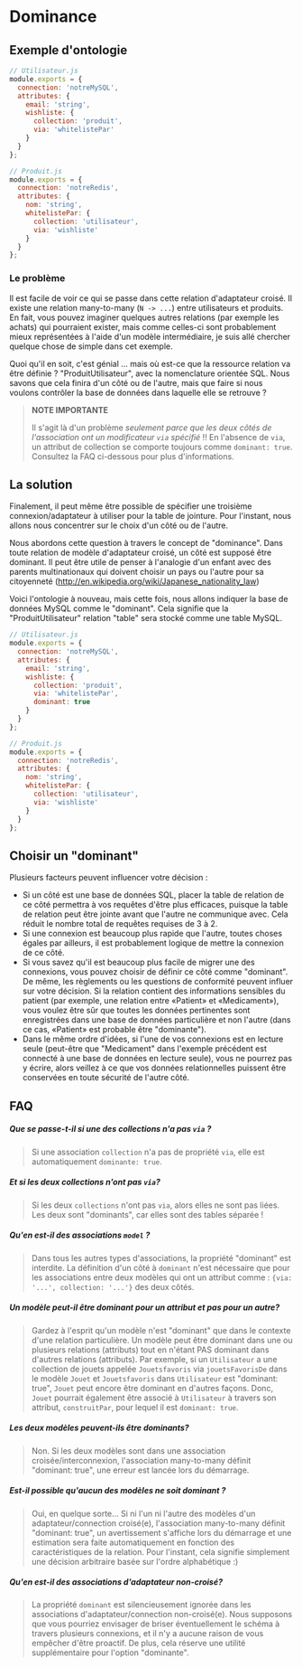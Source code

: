 # Dominance
## Exemple d'ontologie


```javascript
// Utilisateur.js
module.exports = {
  connection: 'notreMySQL',
  attributes: {
    email: 'string',
    wishliste: {
      collection: 'produit',
      via: 'whitelistePar'
    }
  }
};
```


```javascript
// Produit.js
module.exports = {
  connection: 'notreRedis',
  attributes: {
    nom: 'string',
    whitelistePar: {
      collection: 'utilisateur',
      via: 'wishliste'
    }
  }
};
```

### Le problème

Il est facile de voir ce qui se passe dans cette relation d'adaptateur croisé. Il existe une relation many-to-many (`N -> ...`) entre utilisateurs et produits. En fait, vous pouvez imaginer quelques autres relations (par exemple les achats) qui pourraient exister, mais comme celles-ci sont probablement mieux représentées à l'aide d'un modèle intermédiaire, je suis allé chercher quelque chose de simple dans cet exemple.

Quoi qu'il en soit, c'est génial ... mais où est-ce que la ressource relation va être définie ? "ProduitUtilisateur", avec la nomenclature orientée SQL. Nous savons que cela finira d'un côté ou de l'autre, mais que faire si nous voulons contrôler la base de données dans laquelle elle se retrouve ?

> **NOTE IMPORTANTE**
>
> Il s'agit là d'un problème _seulement parce que les deux côtés de l'association ont un modificateur `via` spécifié_ !!
> En l'absence de `via`, un attribut de collection se comporte toujours comme `dominant: true`.
> Consultez la FAQ ci-dessous pour plus d'informations.


## La solution

Finalement, il peut même être possible de spécifier une troisième connexion/adaptateur à utiliser pour la table de jointure. Pour l'instant, nous allons nous concentrer sur le choix d'un côté ou de l'autre.


Nous abordons cette question à travers le concept de "dominance". Dans toute relation de modèle d'adaptateur croisé, un côté est supposé être dominant. Il peut être utile de penser à l'analogie d'un enfant avec des parents multinationaux qui doivent choisir un pays ou l'autre pour sa citoyenneté (http://en.wikipedia.org/wiki/Japanese_nationality_law)


Voici l'ontologie à nouveau, mais cette fois, nous allons indiquer la base de données MySQL comme le "dominant". Cela signifie que la "ProduitUtilisateur" relation "table" sera stocké comme une table MySQL.


```javascript
// Utilisateur.js
module.exports = {
  connection: 'notreMySQL',
  attributes: {
    email: 'string',
    wishliste: {
      collection: 'produit',
      via: 'whitelistePar',
      dominant: true
    }
  }
};
```

```javascript
// Produit.js
module.exports = {
  connection: 'notreRedis',
  attributes: {
    nom: 'string',
    whitelistePar: {
      collection: 'utilisateur',
      via: 'wishliste'
    }
  }
};
```

## Choisir un "dominant"

Plusieurs facteurs peuvent influencer votre décision :

+ Si un côté est une base de données SQL, placer la table de relation de ce côté permettra à vos requêtes d'être plus efficaces, puisque la table de relation peut être jointe avant que l'autre ne communique avec. Cela réduit le nombre total de requêtes requises de 3 à 2.
+ Si une connexion est beaucoup plus rapide que l'autre, toutes choses égales par ailleurs, il est probablement logique de mettre la connexion de ce côté.
+ Si vous savez qu'il est beaucoup plus facile de migrer une des connexions, vous pouvez choisir de définir ce côté comme "dominant". De même, les règlements ou les questions de conformité peuvent influer sur votre décision. Si la relation contient des informations sensibles du patient (par exemple, une relation entre «Patient» et «Medicament»), vous voulez être sûr que toutes les données pertinentes sont enregistrées dans une base de données particulière et non l'autre (dans ce cas, «Patient» est probable être "dominante").
+ Dans le même ordre d'idées, si l'une de vos connexions est en lecture seule (peut-être que "Medicament" dans l'exemple précédent est connecté à une base de données en lecture seule), vous ne pourrez pas y écrire, alors veillez à ce que vos données relationnelles puissent être conservées en toute sécurité de l'autre côté.


## FAQ


##### Que se passe-t-il si une des collections n'a pas `via` ?

> Si une association `collection` n'a pas de propriété `via`, elle est automatiquement `dominante: true`.


##### Et si les deux collections n'ont pas `via`?

> Si les deux `collections` n'ont pas `via`, alors elles ne sont pas liées. Les deux sont "dominants", car elles sont des tables séparée !

##### Qu'en est-il des associations `model` ?

> Dans tous les autres types d'associations, la propriété "dominant" est interdite. La définition d'un côté à `dominant` n'est nécessaire que pour les associations entre deux modèles qui ont un attribut comme : `{via: '...', collection: '...'}` des deux côtés.


##### Un modèle peut-il être dominant pour un attribut et pas pour un autre?

> Gardez à l'esprit qu'un modèle n'est "dominant" que dans le contexte d'une relation particulière. Un modèle peut être dominant dans une ou plusieurs relations (attributs) tout en n'étant PAS dominant dans d'autres relations (attributs).
> Par exemple, si un `Utilisateur` a une collection de jouets appelée `Jouetsfavoris` via `jouetsFavorisDe` dans le modèle `Jouet` et `Jouetsfavoris` dans `Utilisateur` est "dominant: true", `Jouet` peut encore être dominant en d'autres façons. Donc, `Jouet` pourrait également être associé à `Utilisateur` à travers son attribut, `construitPar`, pour lequel il est `dominant: true`.


##### Les deux modèles peuvent-ils être dominants?

> Non. Si les deux modèles sont dans une association croisée/interconnexion, l'association many-to-many définit "dominant: true", une erreur est lancée lors du démarrage.


##### Est-il possible qu'aucun des modèles ne soit dominant ?

> Oui, en quelque sorte... Si ni l'un ni l'autre des modèles d'un adaptateur/connection croisé(e), l'association many-to-many définit "dominant: true", un avertissement s'affiche lors du démarrage et une estimation sera faite automatiquement en fonction des caractéristiques de la relation. Pour l'instant, cela signifie simplement une décision arbitraire basée sur l'ordre alphabétique :)

##### Qu'en est-il des associations d'adaptateur non-croisé?

> La propriété `dominant` est silencieusement ignorée dans les associations d'adaptateur/connection non-croisé(e). Nous supposons que vous pourriez envisager de briser éventuellement le schéma à travers plusieurs connexions, et il n'y a aucune raison de vous empêcher d'être proactif. De plus, cela réserve une utilité supplémentaire pour l'option "dominante".



<docmeta name="displayName" value="Dominance">

